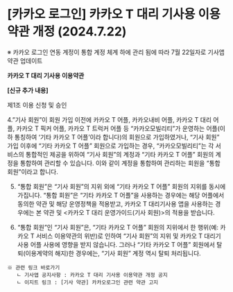 # [카카오 로그인] 카카오 T 대리 기사용 이용약관 개정 (2024.7.22)

※ 카카오 로그인 연동 계정이 통합 계정 체계 하에 관리 됨에 따라 7월 22일자로 기사앱 약관 업데이트

**카카오 T 대리 기사용 이용약관**

**[신규 추가 내용]**

제1조 이용 신청 및 승인

4.”기사 회원”이 회원 가입 이전에 카카오 T 어플, 카카오내비 어플, 카카오 T 대리 어플, 카카오 T 픽커 어플, 카카오 T 트럭커 어플 등 “카카오모빌리티”가 운영하는 어플(이하 통칭하여 ‘기타 카카오 T 어플’이라 합니다)의 회원으로 가입하였거나, “기사 회원” 가입 이후에 “기타 카카오 T 어플” 회원으로 가입하는 경우, “카카오모빌리티”는 각 서비스의 통합적인 제공을 위하여 “기사 회원”의 계정과 “기타 카카오 T 어플” 회원의 계정을 통합하여 관리할 수 있습니다. 이와 같이 계정을 통합하여 관리하는 회원을 “통합 회원”이라고 합니다.

5. “통합 회원”은 “기사 회원”의 지위 외에 “기타 카카오 T 어플” 회원의 지위를 동시에 가집니다. “통합 회원”은 “기타 카카오 T 어플”을 사용하는 경우에는 해당 어플에서 동의한 약관 및 해당 운영정책을 적용받고, 카카오 T 대리기사용 앱을 사용하는 경우에는 본 약관 및 <카카오 T 대리 운영가이드(기사 회원)>의 적용을 받습니다.

6. “통합 회원”인 “기사 회원”은, “기타 카카오 T 어플” 회원의 지위에서 한 행위(예: 카카오 T 서비스 이용약관의 위반)로 인하여 “기사 회원”의 지위 및 카카오 T 대리기사용 어플 사용에 영향을 받지 않습니다. 그러나 “기타 카카오 T 어플” 회원에서 탈퇴(이용계약의 해지)한 경우에는, “기사 회원” 계정 역시 탈퇴 처리됩니다.

```
※ 관련 링크 바로가기   
   ㄴ 기사앱 공지사항 : 카카오 T 대리 기사용 이용약관 개정 공지  
   ㄴ 이지트 링크 : [기사 약관] 카카오로그인 관련 약관 고지
```